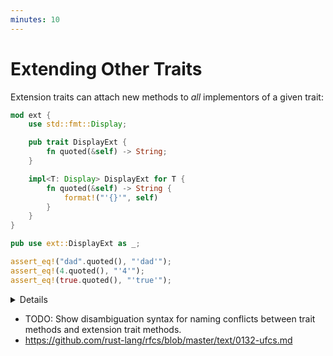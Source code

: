 ```yaml
---
minutes: 10
---
```


# Extending Other Traits

Extension traits can attach new methods to _all_ implementors of a given trait:

```rust
mod ext {
    use std::fmt::Display;

    pub trait DisplayExt {
        fn quoted(&self) -> String;
    }

    impl<T: Display> DisplayExt for T {
        fn quoted(&self) -> String {
            format!("'{}'", self)
        }
    }
}

pub use ext::DisplayExt as _;

assert_eq!("dad".quoted(), "'dad'");
assert_eq!(4.quoted(), "'4'");
assert_eq!(true.quoted(), "'true'");
```

<details>

- Highlight how we added new behaviour to _multiple_ distinct types at once.
  `.quoted()` can be called on string slices, numbers and booleans since they
  all implement the `Display` trait.

  This flavour of the extension trait pattern is built on top of
  [_blanket implementations_][1].

  Blanket implementations allow us to implement a trait for a generic type `T`,
  as long as it satisfies the trait bounds specified in the `impl` block. In
  this case, the only requirement is that `T` implements the `Display` trait.

- Conventionally, the extension trait is named after the trait it extends,
  following by the `Ext` suffix. In the example above, `DisplayExt`.

- There are entire libraries aimed at extending foundational traits with new
  functionality.

  [`itertools`] provides a wide range of iterator adapters and utilities via the
  [`Itertools`] trait. [`futures`] provides [`FutureExt`] to extend the
  [`Future`] trait.

## More To Explore

- Extension traits can be used by libraries to distinguish between stable and
  experimental methods.

  Stable methods are part of the trait definition.

  Experimental methods are provided via an extension trait defined in a
  different library, with a less restrictive stability policy. Some utility
  methods are then "promoted" to the core trait definition once they have been
  proven useful and their design has been refined.

- Extension traits can be used to split a [dyn-incompatible trait][2] in two:

  - A **dyn-compatible core**, restricted to the methods that satisfy
    dyn-compatibility requirements.
  - An **extension trait**, containing the remaining methods that are not
    dyn-compatible. (e.g., methods with a generic parameter).

- Concrete types that implement the core trait will be able to invoke all
  methods, thanks to the blanket impl for the extension trait. Trait objects
  (`dyn CoreTrait`) will be able to invoke all methods on the core trait as well
  as those on the extension trait that don't require `Self: Sized`.

</details>

- TODO: Show disambiguation syntax for naming conflicts between trait methods
  and extension trait methods.
- https://github.com/rust-lang/rfcs/blob/master/text/0132-ufcs.md

[1]: https://doc.rust-lang.org/stable/reference/glossary.html#blanket-implementation
[`itertools`]: https://docs.rs/itertools/latest/itertools/
[`Itertools`]: https://docs.rs/itertools/latest/itertools/trait.Itertools.html
[`futures`]: https://docs.rs/futures/latest/futures/
[`FutureExt`]: https://docs.rs/futures/latest/futures/future/trait.FutureExt.html
[`Future`]: https://docs.rs/futures/latest/futures/future/trait.Future.html
[2]: https://doc.rust-lang.org/reference/items/traits.html#r-items.traits.dyn-compatible
